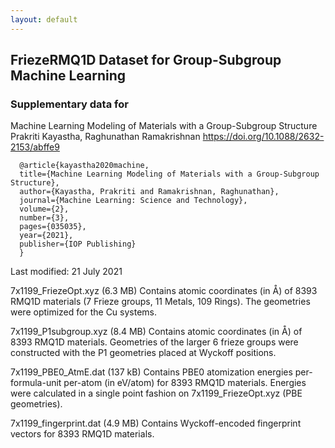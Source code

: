 ```yaml
---
layout: default
---
```


## FriezeRMQ1D Dataset for Group-Subgroup Machine Learning

 
### Supplementary data for

Machine Learning Modeling of Materials with a Group-Subgroup Structure
Prakriti Kayastha, Raghunathan Ramakrishnan
https://doi.org/10.1088/2632-2153/abffe9

```
  @article{kayastha2020machine,
  title={Machine Learning Modeling of Materials with a Group-Subgroup Structure},
  author={Kayastha, Prakriti and Ramakrishnan, Raghunathan},
  journal={Machine Learning: Science and Technology},
  volume={2},
  number={3},
  pages={035035},
  year={2021},
  publisher={IOP Publishing}
  }
```

Last modified: 21 July 2021

7x1199_FriezeOpt.xyz (6.3 MB) Contains atomic coordinates (in Å) of 8393 RMQ1D materials (7 Frieze groups, 11 Metals, 109 Rings). The geometries were optimized for the Cu systems.

7x1199_P1subgroup.xyz (8.4 MB) Contains atomic coordinates (in Å) of 8393 RMQ1D materials. Geometries of the larger 6 frieze groups were constructed with the P1 geometries placed at Wyckoff positions.

7x1199_PBE0_AtmE.dat (137 kB) Contains PBE0 atomization energies per-formula-unit per-atom (in eV/atom) for 8393 RMQ1D materials. Energies were calculated in a single point fashion on 7x1199_FriezeOpt.xyz (PBE geometries).

7x1199_fingerprint.dat (4.9 MB) Contains Wyckoff-encoded fingerprint vectors for 8393 RMQ1D materials.
